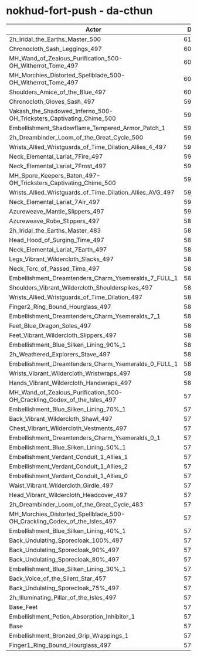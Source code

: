 # nokhud-fort-push - da-cthun
| Actor | DPS | Increase |
|---|:---:|:---:|
|2h_Iridal_the_Earths_Master_500|61063|6.52%|
|Chronocloth_Sash_Leggings_497|60762|6.00%|
|MH_Wand_of_Zealous_Purification_500-OH_Witherrot_Tome_497|60755|5.98%|
|MH_Morchies_Distorted_Spellblade_500-OH_Witherrot_Tome_497|60454|5.46%|
|Shoulders_Amice_of_the_Blue_497|60086|4.82%|
|Chronocloth_Gloves_Sash_497|59998|4.66%|
|Vakash_the_Shadowed_Inferno_500-OH_Tricksters_Captivating_Chime_500|59956|4.59%|
|Embellishment_Shadowflame_Tempered_Armor_Patch_1|59761|4.25%|
|2h_Dreambinder_Loom_of_the_Great_Cycle_500|59671|4.09%|
|Wrists_Allied_Wristguards_of_Time_Dilation_Allies_4_497|59353|3.54%|
|Neck_Elemental_Lariat_7Fire_497|59290|3.43%|
|Neck_Elemental_Lariat_7Frost_497|59282|3.41%|
|MH_Spore_Keepers_Baton_497-OH_Tricksters_Captivating_Chime_500|59228|3.32%|
|Wrists_Allied_Wristguards_of_Time_Dilation_Allies_AVG_497|59099|3.09%|
|Neck_Elemental_Lariat_7Air_497|59071|3.05%|
|Azureweave_Mantle_Slippers_497|59064|3.03%|
|Azureweave_Robe_Slippers_497|58978|2.88%|
|2h_Iridal_the_Earths_Master_483|58699|2.40%|
|Head_Hood_of_Surging_Time_497|58600|2.22%|
|Neck_Elemental_Lariat_7Earth_497|58600|2.22%|
|Legs_Vibrant_Wildercloth_Slacks_497|58591|2.21%|
|Neck_Torc_of_Passed_Time_497|58418|1.91%|
|Embellishment_Dreamtenders_Charm_Ysemeralds_7_FULL_1|58362|1.81%|
|Shoulders_Vibrant_Wildercloth_Shoulderspikes_497|58337|1.77%|
|Wrists_Allied_Wristguards_of_Time_Dilation_497|58301|1.70%|
|Finger2_Ring_Bound_Hourglass_497|58296|1.69%|
|Embellishment_Dreamtenders_Charm_Ysemeralds_7_1|58207|1.54%|
|Feet_Blue_Dragon_Soles_497|58149|1.44%|
|Feet_Vibrant_Wildercloth_Slippers_497|58117|1.38%|
|Embellishment_Blue_Silken_Lining_90%_1|58104|1.36%|
|2h_Weathered_Explorers_Stave_497|58078|1.31%|
|Embellishment_Dreamtenders_Charm_Ysemeralds_0_FULL_1|58062|1.29%|
|Wrists_Vibrant_Wildercloth_Wristwraps_497|58005|1.19%|
|Hands_Vibrant_Wildercloth_Handwraps_497|58002|1.18%|
|MH_Wand_of_Zealous_Purification_500-OH_Crackling_Codex_of_the_Isles_497|57936|1.07%|
|Embellishment_Blue_Silken_Lining_70%_1|57917|1.03%|
|Back_Vibrant_Wildercloth_Shawl_497|57855|0.92%|
|Chest_Vibrant_Wildercloth_Vestments_497|57829|0.88%|
|Embellishment_Dreamtenders_Charm_Ysemeralds_0_1|57807|0.84%|
|Embellishment_Blue_Silken_Lining_50%_1|57778|0.79%|
|Embellishment_Verdant_Conduit_1_Allies_1|57774|0.78%|
|Embellishment_Verdant_Conduit_1_Allies_2|57760|0.76%|
|Embellishment_Verdant_Conduit_1_Allies_0|57758|0.76%|
|Waist_Vibrant_Wildercloth_Girdle_497|57748|0.74%|
|Head_Vibrant_Wildercloth_Headcover_497|57744|0.73%|
|2h_Dreambinder_Loom_of_the_Great_Cycle_483|57674|0.61%|
|MH_Morchies_Distorted_Spellblade_500-OH_Crackling_Codex_of_the_Isles_497|57664|0.59%|
|Embellishment_Blue_Silken_Lining_40%_1|57648|0.56%|
|Back_Undulating_Sporecloak_100%_497|57637|0.54%|
|Back_Undulating_Sporecloak_90%_497|57635|0.54%|
|Back_Undulating_Sporecloak_80%_497|57629|0.53%|
|Embellishment_Blue_Silken_Lining_30%_1|57622|0.52%|
|Back_Voice_of_the_Silent_Star_457|57603|0.48%|
|Back_Undulating_Sporecloak_75%_497|57602|0.48%|
|2h_Illuminating_Pillar_of_the_Isles_497|57430|0.18%|
|Base_Feet|57382|0.10%|
|Embellishment_Potion_Absorption_Inhibitor_1|57366|0.07%|
|Base|57325|0.00%|
|Embellishment_Bronzed_Grip_Wrappings_1|57322|-0.01%|
|Finger1_Ring_Bound_Hourglass_497|57097|-0.40%|
